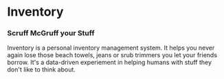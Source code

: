 # Inventory

### Scruff McGruff your Stuff

Inventory is a personal inventory management system. It helps you never again lose those beach towels, jeans or srub trimmers you let your friends borrow. It's a data-driven experiement in helping humans with stuff they don't like to think about. 